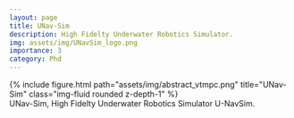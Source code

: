 ```yaml
---
layout: page
title: UNav-Sim
description: High Fidelty Underwater Robotics Simulator.
img: assets/img/UNavSim_logo.png
importance: 3
category: Phd
---
```


<div class="caption">
</div>
<div class="row">
    <div class="col-sm mt-3 mt-md-0">
        {% include figure.html path="assets/img/abstract_vtmpc.png" title="UNav-Sim" class="img-fluid rounded z-depth-1" %}
    </div>
</div>
<div class="caption">
    UNav-Sim,  High Fidelty Underwater Robotics Simulator U-NavSim.
</div>

